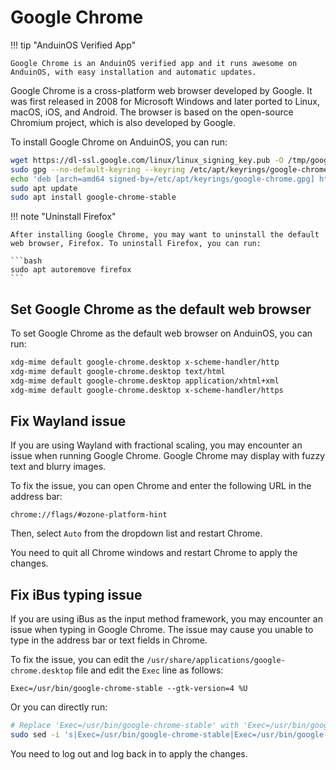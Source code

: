 # Google Chrome

!!! tip "AnduinOS Verified App"

    Google Chrome is an AnduinOS verified app and it runs awesome on AnduinOS, with easy installation and automatic updates.

Google Chrome is a cross-platform web browser developed by Google. It was first released in 2008 for Microsoft Windows and later ported to Linux, macOS, iOS, and Android. The browser is based on the open-source Chromium project, which is also developed by Google.

To install Google Chrome on AnduinOS, you can run:

```bash title="Install Google Chrome"
wget https://dl-ssl.google.com/linux/linux_signing_key.pub -O /tmp/google.pub
sudo gpg --no-default-keyring --keyring /etc/apt/keyrings/google-chrome.gpg --import /tmp/google.pub
echo 'deb [arch=amd64 signed-by=/etc/apt/keyrings/google-chrome.gpg] http://dl.google.com/linux/chrome/deb/ stable main' | sudo tee /etc/apt/sources.list.d/google-chrome.list
sudo apt update
sudo apt install google-chrome-stable
```

!!! note "Uninstall Firefox"

    After installing Google Chrome, you may want to uninstall the default web browser, Firefox. To uninstall Firefox, you can run:

    ```bash
    sudo apt autoremove firefox
    ```

## Set Google Chrome as the default web browser

To set Google Chrome as the default web browser on AnduinOS, you can run:

```bash title="Set Google Chrome as the default web browser"
xdg-mime default google-chrome.desktop x-scheme-handler/http
xdg-mime default google-chrome.desktop text/html
xdg-mime default google-chrome.desktop application/xhtml+xml
xdg-mime default google-chrome.desktop x-scheme-handler/https
```

## Fix Wayland issue

If you are using Wayland with fractional scaling, you may encounter an issue when running Google Chrome. Google Chrome may display with fuzzy text and blurry images.

To fix the issue, you can open Chrome and enter the following URL in the address bar:

```text
chrome://flags/#ozone-platform-hint
```

Then, select `Auto` from the dropdown list and restart Chrome.

You need to quit all Chrome windows and restart Chrome to apply the changes.

## Fix iBus typing issue

If you are using iBus as the input method framework, you may encounter an issue when typing in Google Chrome. The issue may cause you unable to type in the address bar or text fields in Chrome.

To fix the issue, you can edit the `/usr/share/applications/google-chrome.desktop` file and edit the `Exec` line as follows:

```text
Exec=/usr/bin/google-chrome-stable --gtk-version=4 %U
```

Or you can directly run:

```bash title="Fix iBus typing issue"
# Replace 'Exec=/usr/bin/google-chrome-stable' with 'Exec=/usr/bin/google-chrome-stable --gtk-version=4' in the google-chrome.desktop file
sudo sed -i 's|Exec=/usr/bin/google-chrome-stable|Exec=/usr/bin/google-chrome-stable --gtk-version=4|' /usr/share/applications/google-chrome.desktop
```

You need to log out and log back in to apply the changes.
